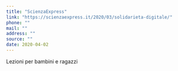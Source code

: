 ```yaml
---
title: "ScienzaExpress"
link: "https://scienzaexpress.it/2020/03/solidarieta-digitale/"
phone: ""
mail: ""
address: ""
source: ""
date: 2020-04-02
---
```


Lezioni per bambini e ragazzi
